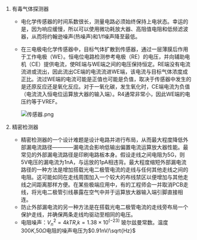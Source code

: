 1. 有毒气体探测器

   + 电化学传感器的时间系数很长，测量电路必须始终保持上电状态。幸运的是，因为响应缓慢，所以可以使用微功耗放大器、高阻值电阻和低频滤波器，从而将约翰逊噪声(热噪声)和1/f噪声降至最低。

   + 在三电极电化学传感器中，目标气体扩散到传感器，通过一层薄膜后作用于工作电极（WE）。恒电位电路检测参考电极（RE）的电压，并向辅助电机（CE）提供电流，使RE端与WE端之间的电压保持恒定。RE端没有电流流进或流出，因此流出CE端的电流流进WE端，该电流与目标气体浓度成正比。流过WE端的电流可能是正值也可能是负值，取决于传感器中发生的是还原反应还是氧化反应。对于一氧化碳，发生氧化时，CE端电流为负值（电流流入恒电位运算放大器的输入端）。R4通常非常小，因此WE端的电压约等于VREF。

     ![传感器.png](https://s2.loli.net/2022/02/11/HMkzV4PtRsE9nJF.png)

2. 精密检测器
   + 精密检测器的一个设计难题是设计电路并进行布局，从而最大程度降低外部漏电流路径————漏电流会影响低输出偏置电流运算放大器性能。最常见的外部漏电流路径是印刷电路板本身。假设走线之间电阻为5G，则5V电压的漏电流为1nA，与运放的1pA相违背。最大程度缩短外部漏电流路径的一种方法是增加搭载光电二极管电流的走线与任何其他走线之间的电阻。这可能如同在走线周围加入一个较大的布线禁区以便增加与其他走线之间距离那样方便。在某些极端应用中，有的工程师会一并取消PCB走线，将光电二极管引线暴露在空气中并于运算放大器输入端引脚直接相连。
   + 防止外部漏电流的另一种方法是在搭载光电二极管电流的走线旁布局一个保护走线，并确保两条走线均驱动至相同的电压。
   + 电阻噪声：$V_n^2=4kTR$,$k=1.38\times10^{(-23)}$ 玻尔兹曼常数。温度$300K$,$50\Omega$电阻的噪声电压为$0.91nV/\sqrt{Hz}$ 